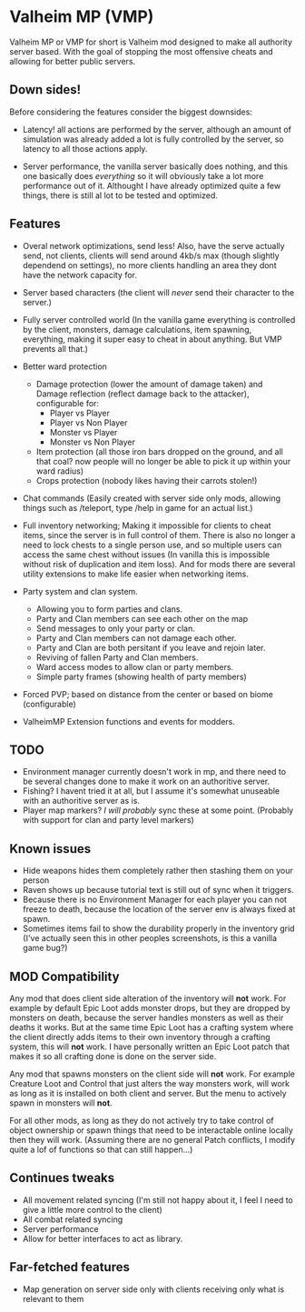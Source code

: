 ﻿# Valheim MP (VMP)

Valheim MP or VMP for short is Valheim mod designed to make all authority server based. With the goal of stopping the most offensive cheats and allowing for better public servers.

## Down sides!

Before considering the features consider the biggest downsides:

- Latency! all actions are performed by the server, although an amount of simulation was already added a lot is fully controlled by the server, so latency to all those actions apply.

- Server performance, the vanilla server basically does nothing, and this one basically does *everything* so it will obviously take a lot more performance out of it. Althought I have already optimized quite a few things, there is still al lot to be tested and optimized.


## Features

- Overal network optimizations, send less! Also, have the serve actually send, not clients, clients will send around 4kb/s max (though slightly dependend on settings), no more clients handling an area they dont have the network capacity for.

- Server based characters (the client will *never* send their character to the server.)

- Fully server controlled world (In the vanilla game everything is controlled by the client, monsters, damage calculations, item spawning, everything, making it super easy to cheat in about anything. But VMP prevents all that.)

- Better ward protection
  - Damage protection (lower the amount of damage taken) and Damage reflection (reflect damage back to the attacker), configurable for:
    - Player vs Player
    - Player vs Non Player
    - Monster vs Player
    - Monster vs Non Player
  - Item protection (all those iron bars dropped on the ground, and all that coal? now people will no longer be able to pick it up within your ward radius)
  - Crops protection (nobody likes having their carrots stolen!)

- Chat commands (Easily created with server side only mods, allowing things such as \/teleport, type \/help in game for an actual list.)

- Full inventory networking; Making it impossible for clients to cheat items, since the server is in full control of them. There is also no longer a need to lock chests to a single person use, and so multiple users can access the same chest without issues (In vanilla this is impossible without risk of duplication and item loss). And for mods there are several utility extensions to make life easier when networking items.

- Party system and clan system. 
  - Allowing you to form parties and clans. 
  - Party and Clan members can see each other on the map
  - Send messages to only your party or clan. 
  - Party and Clan members can not damage each other. 
  - Party and Clan are both persitant if you leave and rejoin later.
  - Reviving of fallen Party and Clan members.
  - Ward access modes to allow clan or party members.
  - Simple party frames (showing health of party members)

- Forced PVP; based on distance from the center or based on biome (configurable)

- ValheimMP Extension functions and events for modders.

## TODO

- Environment manager currently doesn't work in mp, and there need to be several changes done to make it work on an authoritive server.
- Fishing? I havent tried it at all, but I assume it's somewhat unuseable with an authoritive server as is.
- Player map markers? *I will probably* sync these at some point. (Probably with support for clan and party level markers)


## Known issues 

- Hide weapons hides them completely rather then stashing them on your person
- Raven shows up because tutorial text is still out of sync when it triggers.
- Because there is no Environment Manager for each player you can not freeze to death, because the location of the server env is always fixed at spawn.
- Sometimes items fail to show the durability properly in the inventory grid (I've actually seen this in other peoples screenshots, is this a vanilla game bug?)

## MOD Compatibility

Any mod that does client side alteration of the inventory will **not** work. 
For example by default Epic Loot adds monster drops, but they are dropped by monsters on death, because the server handles monsters as well as their deaths it works.
But at the same time Epic Loot has a crafting system where the client directly adds items to their own inventory through a crafting system, this will **not** work.
I have personally written an Epic Loot patch that makes it so all crafting done is done on the server side.

Any mod that spawns monsters on the client side will **not** work.
For example Creature Loot and Control that just alters the way monsters work, will work as long as it is installed on both client and server. But the menu to actively spawn in monsters will **not**.

For all other mods, as long as they do not actively try to take control of object ownership or spawn things that need to be interactable online locally then they will work. (Assuming there are no general Patch conflicts, I modify quite a lof of functions so that can still happen...)

## Continues tweaks

- All movement related syncing (I'm still not happy about it, I feel I need to give a little more control to the client)
- All combat related syncing
- Server performance
- Allow for better interfaces to act as library.


## Far-fetched features

- Map generation on server side only with clients receiving only what is relevant to them